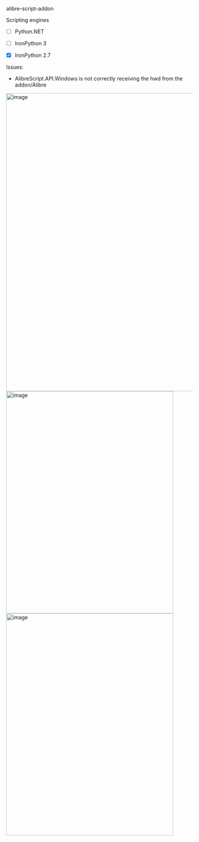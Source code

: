 alibre-script-addon

Scripting engines

- [ ] Python.NET

- [ ] IronPython 3

- [X] IronPython 2.7

Issues:

- AlibreScript.API.Windows is not correctly receiving the hwd from the addon/Alibre 

<img width="772" height="805" alt="image" src="https://github.com/user-attachments/assets/41b29ef6-7e4a-41e4-adc2-f1afeeb46577" />

<img width="451" height="600" alt="image" src="https://github.com/user-attachments/assets/3e7e2b03-7e5d-4ee9-a1eb-be71337a0b87" />

<img width="451" height="600" alt="image" src="https://github.com/user-attachments/assets/7e358ef3-6c26-4195-9176-3453d2f385dd" />
